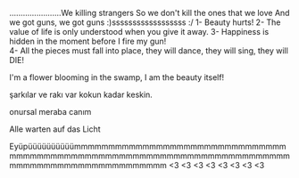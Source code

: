 .......................We killing strangers
So we don't kill the ones that we love
     And we got guns, we got guns
:)ssssssssssssssssss
:/
1- Beauty hurts!
2- The value of life is only understood when you give it away.
3- Happiness is hidden in the moment before I fire my gun!               
4- All the pieces must fall into place, they will dance, they will sing, they will DIE! 
                    
I'm a flower blooming in the swamp, I am the beauty itself!

şarkılar ve rakı var kokun kadar keskin.

onursal meraba canım

Alle warten auf das Licht 

Eyüpüüüüüüüüüümmmmmmmmmmmmmmmmmmmmmmmmmmmmmmmmmmmmmmmmmmmmmmmmmmmmmmmmmmmmmmmmmmmmmmmmmmmmmmmmmmmmmmmmmmmmmmm
<3 <3 <3 <3 <3 <3 <3 <3
